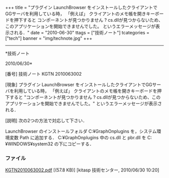 ﻿+++
title = "プラグイン LaunchBrowser をインストールしたクライアントでGGサーバを利用している時， 「例えば」 クライアントのメモ帳を開きキーボードを押下すると コンポーネントが見つかりません ? cs.dllが見つからないため、このアプリケーションを開始できませんでした。 というエラーメッセージが表示される．"
date = "2010-06-30"
ttags = ["技術ノート"]
tcategories = ["tech"]
banner = "img/technote.jpg"
+++

-----------------------------------------------------------------------------------------------------------------------------

*技術ノート

2010/06/30*


[番号]
技術ノート KGTN 2010063002

[現象]
プラグイン LaunchBrowser
をインストールしたクライアントでGGサーバを利用している時， 「例えば」
クライアントのメモ帳を開きキーボードを押下すると
"コンポーネントが見つかりません ?
cs.dllが見つからないため、このアプリケーションを開始できませんでした。"
というエラーメッセージが表示される．

[説明]
次の2つの方法で対応して下さい．

LaunchBrowser のインストールフォルダ C:¥GraphOnplugins
を，システム環境変数 Path に追加する．
C:¥GraphOnplugins 中の cs.dll と pbr.dll を C:¥WINDOWS¥system32
の下にコピーする．


### ファイル





[KGTN2010063002.pdf](http://techreport.kitasp.net/attachments/download/214/KGTN2010063002.pdf)
 [(57.8 KB)] [kitasp 技術センター, 2010/06/30
10:20]
